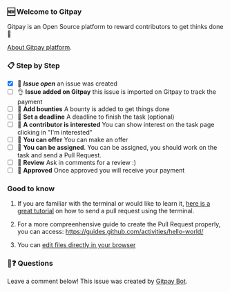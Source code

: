 
### 🆕 Welcome to Gitpay

Gitpay is an Open Source platform to reward contributors to get thinks done 💝

[About Gitpay platform](https://gitpay.me).

### 📋 Step by Step

- [x] 🔔 ***Issue open*** an issue was created
- [ ] 👌 **Issue added on Gitpay** this issue is imported on Gitpay to track the payment
- [ ] 📝 **Add bounties** A bounty is added to get things done
- [ ] 📝 **Set a deadline** A deadline to finish the task (optional)
- [ ] 💾 **A contributor is interested** You can show interest on the task page clicking in "I'm interested" 
- [ ] 💾 **You can offer** You can make an offer
- [ ] 🔀 **You can be assigned**. You can be assigned, you should work on the task and send a Pull Request.
- [ ] 💬 **Review** Ask in comments for a review :)
- [ ] 🏁 **Approved** Once approved you will receive your payment

### Good to know

1. If you are familiar with the terminal or would like to learn it, [here is a great tutorial](https://egghead.io/series/how-to-contribute-to-an-open-source-project-on-github) on how to send a pull request using the terminal.

2. For a more compreenhensive guide to create the Pull Request properly, you can access: https://guides.github.com/activities/hello-world/

3. You can [edit files directly in your browser](https://help.github.com/articles/editing-files-in-your-repository/)

### 🤔❓ Questions

Leave a comment below!
This issue was created by [Gitpay Bot](https://github.com/worknenjoy/gitpay-github-app).
